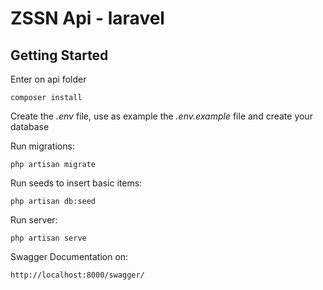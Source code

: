# ZSSN Api - laravel

## Getting Started
Enter on api folder

    composer install
    
Create the *.env* file, use as example the *.env.example* file and create your database

Run migrations:
 
    php artisan migrate

Run seeds to insert basic items:
 
    php artisan db:seed

Run server:
 
    php artisan serve
    
Swagger Documentation on:

    http://localhost:8000/swagger/


